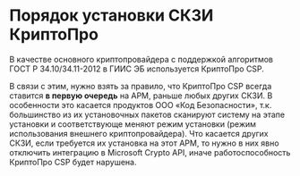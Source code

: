 # Порядок установки СКЗИ КриптоПро

В качестве основного криптопровайдера с поддержкой алгоритмов ГОСТ Р 34.10/34.11-2012 в ГИИС ЭБ используется КриптоПро CSP.

В связи с этим, нужно взять за правило, что КриптоПро CSP всегда ставится __в первую очередь__ на АРМ, раньше любых других СКЗИ. В особенности это касается продуктов ООО &laquo;Код Безопасности&raquo;, т.к. большинство из их установочных пакетов сканируют систему на этапе установки и соответствующе меняют режим установки (режим использования внешнего криптопровайдера). Что касается других СКЗИ, если требуется их установка на этот АРМ, то нужно в них явно отключить интеграцию в Microsoft Crypto API, иначе работоспособность КриптоПро CSP будет нарушена.

<!-- // code: language=markdown insertSpaces=true tabSize=2 -->
